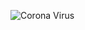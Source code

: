 ![Corona Virus](https://user-images.githubusercontent.com/71627585/150385752-2d784449-ce49-4c5d-a3d1-a4202c16fab6.png)
